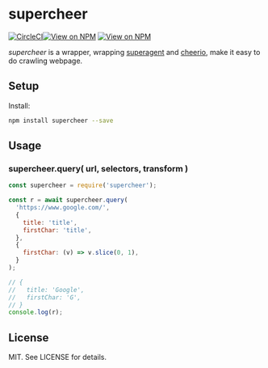 # supercheer

[![CircleCI](https://circleci.com/gh/allanbian1017/supercheer/tree/master.svg?style=shield)](https://circleci.com/gh/allanbian1017/supercheer/tree/master)[![View on NPM](https://img.shields.io/npm/v/supercheer.svg)](https://www.npmjs.com/package/supercheer)
[![View on NPM](https://img.shields.io/npm/dm/supercheer.svg)](https://www.npmjs.com/package/supercheer)

_supercheer_ is a wrapper, wrapping [superagent](https://github.com/visionmedia/superagent) and [cheerio](https://github.com/cheeriojs/cheerio), make it easy to do crawling webpage.

## Setup

Install:

```sh
npm install supercheer --save
```

## Usage

### supercheer.query( url, selectors, transform )

```js
const supercheer = require('supercheer');

const r = await supercheer.query(
  'https://www.google.com/',
  {
    title: 'title',
    firstChar: 'title',
  },
  {
    firstChar: (v) => v.slice(0, 1),
  }
);

// {
//   title: 'Google',
//   firstChar: 'G',
// }
console.log(r);
```

## License

MIT. See LICENSE for details.
